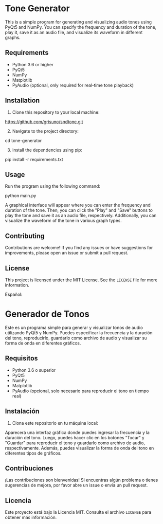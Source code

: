 # Tone Generator

This is a simple program for generating and visualizing audio tones using PyQt5 and NumPy. You can specify the frequency and duration of the tone, play it, save it as an audio file, and visualize its waveform in different graphs.

## Requirements

- Python 3.6 or higher
- PyQt5
- NumPy
- Matplotlib
- PyAudio (optional, only required for real-time tone playback)

## Installation

1. Clone this repository to your local machine:

https://github.com/grisuno/sndtone.git


2. Navigate to the project directory:

cd tone-generator


3. Install the dependencies using pip:

pip install -r requirements.txt


## Usage

Run the program using the following command:


python main.py


A graphical interface will appear where you can enter the frequency and duration of the tone. Then, you can click the "Play" and "Save" buttons to play the tone and save it as an audio file, respectively. Additionally, you can visualize the waveform of the tone in various graph types.

## Contributing

Contributions are welcome! If you find any issues or have suggestions for improvements, please open an issue or submit a pull request.

## License

This project is licensed under the MIT License. See the `LICENSE` file for more information.


Español:

# Generador de Tonos

Este es un programa simple para generar y visualizar tonos de audio utilizando PyQt5 y NumPy. Puedes especificar la frecuencia y la duración del tono, reproducirlo, guardarlo como archivo de audio y visualizar su forma de onda en diferentes gráficos.

## Requisitos

- Python 3.6 o superior
- PyQt5
- NumPy
- Matplotlib
- PyAudio (opcional, solo necesario para reproducir el tono en tiempo real)

## Instalación

1. Clona este repositorio en tu máquina local:


Aparecerá una interfaz gráfica donde puedes ingresar la frecuencia y la duración del tono. Luego, puedes hacer clic en los botones "Tocar" y "Guardar" para reproducir el tono y guardarlo como archivo de audio, respectivamente. Además, puedes visualizar la forma de onda del tono en diferentes tipos de gráficos.

## Contribuciones

¡Las contribuciones son bienvenidas! Si encuentras algún problema o tienes sugerencias de mejora, por favor abre un issue o envía un pull request.

## Licencia

Este proyecto está bajo la Licencia MIT. Consulta el archivo `LICENSE` para obtener más información.
